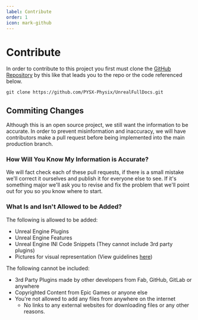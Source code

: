 ```yaml
---
label: Contribute
order: 1
icon: mark-github
---
```


# Contribute

In order to contribute to this project you first must clone the [GitHub Repository](https://github.com/PYSX-Physix/UnrealFullDocs) by this like that leads you to the repo or the code referenced below.

```git
git clone https://github.com/PYSX-Physix/UnrealFullDocs.git
```

## Commiting Changes

Although this is an open source project, we still want the information to be accurate. In order to prevent misinformation and inaccuracy, we will have contributors make a pull request before being implemented into the main production branch.

### How Will You Know My Information is Accurate?

We will fact check each of these pull requests, if there is a small mistake we'll correct it ourselves and publish it for everyone else to see. If it's something major we'll ask you to revise and fix the problem that we'll point out for you so you know where to start.

### What Is and Isn't Allowed to be Added?

The following is allowed to be added:
- Unreal Engine Plugins
- Unreal Engine Features
- Unreal Engine INI Code Snippets (They cannot include 3rd party plugins)
- Pictures for visual representation (View guidelines [here](/Contribute/Guidelines.md))

The following cannot be included:

- 3rd Party Plugins made by other developers from Fab, GitHub, GitLab or anywhere
- Copyrighted Content from Epic Games or anyone else
- You're not allowed to add any files from anywhere on the internet
    - No links to any external websites for downloading files or any other reasons.
